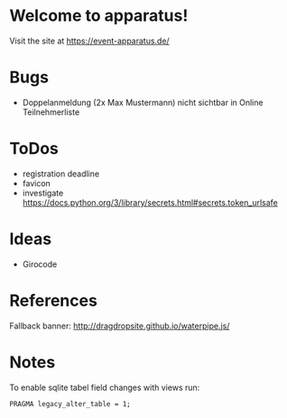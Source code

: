 # Welcome to apparatus!

Visit the site at https://event-apparatus.de/

# Bugs

* Doppelanmeldung (2x Max Mustermann) nicht sichtbar in Online Teilnehmerliste

# ToDos

* registration deadline
* favicon
* investigate https://docs.python.org/3/library/secrets.html#secrets.token_urlsafe

# Ideas

* Girocode


# References

Fallback banner: http://dragdropsite.github.io/waterpipe.js/

# Notes

To enable sqlite tabel field changes with views run:
```
PRAGMA legacy_alter_table = 1;
```
